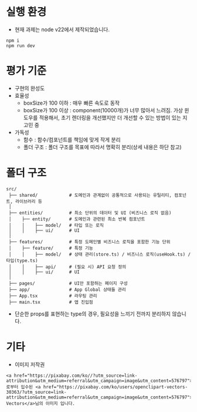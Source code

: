 # 실행 환경
- 현재 과제는 node v22에서 제작되었습니다.
```
npm i
npm run dev
```

# 평가 기준
- 구현의 완성도
- 효율성
  - boxSize가 100 이하 : 매우 빠른 속도로 동작
  - boxSize가 100 이상 : component(10000개)가 너무 많아서 느려짐. 가상 윈도우를 적용해서, 초기 렌더링을 개선했지만 더 개선할 수 있는 방법이 있는 지 고민 중
- 가독성
  - 함수 : 함수/컴포넌트를 책임에 맞게 작게 분리
  - 폴더 구조 : 폴더 구조를 목표에 따라서 명확히 분리(상세 내용은 하단 참고)

# 폴더 구조
```
src/
 ├── shared/            # 도메인과 관계없이 공통적으로 사용되는 유틸리티, 컴포넌트, 라이브러리 등
 │
 ├── entities/          # 최소 단위의 데이터 및 UI (비즈니스 로직 없음)
 │    ├── entity/       # 도메인과 관련된 최소 반복 컴포넌트
 │    │    ├── model/   # 타입 또는 로직
 │    │    ├── ui/      # UI
 │
 ├── features/          # 특정 도메인별 비즈니스 로직을 포함한 기능 단위
 │    ├── feature/      # 특정 기능
 │    │    ├── model/   # 상태 관리(store.ts) / 비즈니스 로직(useHook.ts) / 타입(type.ts)
 │    │    ├── api/     # (필요 시) API 요청 정의
 │    │    ├── ui/      # UI
 │
 ├── pages/             # UI만 포함하는 페이지 구성
 ├── app/               # App Global 상태들 관리  
 ├── App.tsx            # 라우팅 관리
 ├── main.tsx           # 앱 진입점
 ```
- 단순한 props를 표현하는 type의 경우, 필요성을 느끼기 전까지 분리하지 않습니다.

# 기타
- 이미지 저작권
```
<a href="https://pixabay.com/ko//?utm_source=link-attribution&utm_medium=referral&utm_campaign=image&utm_content=576797">Pixabay</a>로부터 입수된 <a href="https://pixabay.com/ko/users/openclipart-vectors-30363/?utm_source=link-attribution&utm_medium=referral&utm_campaign=image&utm_content=576797">OpenClipart-Vectors</a>님의 이미지 입니다.
```
